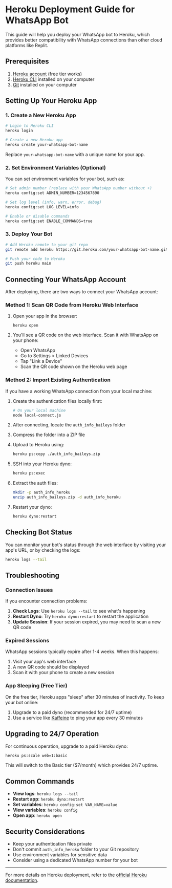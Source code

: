 # Heroku Deployment Guide for WhatsApp Bot

This guide will help you deploy your WhatsApp bot to Heroku, which provides better compatibility with WhatsApp connections than other cloud platforms like Replit.

## Prerequisites

1. [Heroku account](https://signup.heroku.com/) (free tier works)
2. [Heroku CLI](https://devcenter.heroku.com/articles/heroku-cli) installed on your computer
3. [Git](https://git-scm.com/) installed on your computer

## Setting Up Your Heroku App

### 1. Create a New Heroku App

```bash
# Login to Heroku CLI
heroku login

# Create a new Heroku app
heroku create your-whatsapp-bot-name
```

Replace `your-whatsapp-bot-name` with a unique name for your app.

### 2. Set Environment Variables (Optional)

You can set environment variables for your bot, such as:

```bash
# Set admin number (replace with your WhatsApp number without +)
heroku config:set ADMIN_NUMBER=1234567890

# Set log level (info, warn, error, debug)
heroku config:set LOG_LEVEL=info

# Enable or disable commands
heroku config:set ENABLE_COMMANDS=true
```

### 3. Deploy Your Bot

```bash
# Add Heroku remote to your git repo
git remote add heroku https://git.heroku.com/your-whatsapp-bot-name.git

# Push your code to Heroku
git push heroku main
```

## Connecting Your WhatsApp Account

After deploying, there are two ways to connect your WhatsApp account:

### Method 1: Scan QR Code from Heroku Web Interface

1. Open your app in the browser:
   ```
   heroku open
   ```

2. You'll see a QR code on the web interface. Scan it with WhatsApp on your phone:
   - Open WhatsApp
   - Go to Settings > Linked Devices
   - Tap "Link a Device"
   - Scan the QR code shown on the Heroku web page

### Method 2: Import Existing Authentication

If you have a working WhatsApp connection from your local machine:

1. Create the authentication files locally first:
   ```bash
   # On your local machine
   node local-connect.js
   ```

2. After connecting, locate the `auth_info_baileys` folder

3. Compress the folder into a ZIP file

4. Upload to Heroku using:
   ```bash
   heroku ps:copy ./auth_info_baileys.zip
   ```

5. SSH into your Heroku dyno:
   ```bash
   heroku ps:exec
   ```

6. Extract the auth files:
   ```bash
   mkdir -p auth_info_heroku
   unzip auth_info_baileys.zip -d auth_info_heroku
   ```

7. Restart your dyno:
   ```bash
   heroku dyno:restart
   ```

## Checking Bot Status

You can monitor your bot's status through the web interface by visiting your app's URL, or by checking the logs:

```bash
heroku logs --tail
```

## Troubleshooting

### Connection Issues

If you encounter connection problems:

1. **Check Logs**: Use `heroku logs --tail` to see what's happening
2. **Restart Dyno**: Try `heroku dyno:restart` to restart the application
3. **Update Session**: If your session expired, you may need to scan a new QR code

### Expired Sessions

WhatsApp sessions typically expire after 1-4 weeks. When this happens:
1. Visit your app's web interface
2. A new QR code should be displayed
3. Scan it with your phone to create a new session

### App Sleeping (Free Tier)

On the free tier, Heroku apps "sleep" after 30 minutes of inactivity. To keep your bot online:

1. Upgrade to a paid dyno (recommended for 24/7 uptime)
2. Use a service like [Kaffeine](https://kaffeine.herokuapp.com/) to ping your app every 30 minutes

## Upgrading to 24/7 Operation

For continuous operation, upgrade to a paid Heroku dyno:

```bash
heroku ps:scale web=1:basic
```

This will switch to the Basic tier ($7/month) which provides 24/7 uptime.

## Common Commands

- **View logs**: `heroku logs --tail`
- **Restart app**: `heroku dyno:restart`
- **Set variables**: `heroku config:set VAR_NAME=value`
- **View variables**: `heroku config`
- **Open app**: `heroku open`

## Security Considerations

- Keep your authentication files private
- Don't commit `auth_info_heroku` folder to your Git repository
- Use environment variables for sensitive data
- Consider using a dedicated WhatsApp number for your bot

---

For more details on Heroku deployment, refer to the [official Heroku documentation](https://devcenter.heroku.com/articles/getting-started-with-nodejs).